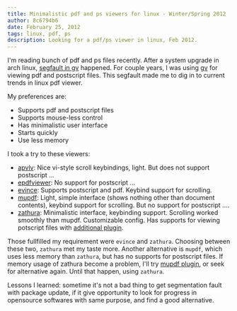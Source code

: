 ```yaml
---
title: Minimalistic pdf and ps viewers for linux - Winter/Spring 2012
author: 8c6794b6
date: February 25, 2012
tags: linux, pdf, ps
description: Looking for a pdf/ps viewer in linux, Feb 2012.
---
```


I'm reading bunch of pdf and ps files recently. After a system upgrade in
arch linux, [segfault in gv](https://bugs.archlinux.org/task/28516)
happened.  For couple years, I was using
[gv](http://wino.physik.uni-mainz.de/~plass/gv/) for viewing pdf and
postscript files. This segfault made me to dig in to current trends in linux
pdf viewer.

My preferences are:

* Supports pdf and postscript files
* Supports mouse-less control
* Has minimalistic user interface
* Starts quickly
* Use less memory

I took a try to these viewers:

* [apvlv](http://naihe2010.github.com/apvlv/):
  Nice vi-style scroll keybindings, light. But does not support postscript ...
* [epdfviewer](http://trac.emma-soft.com/epdfview/):
   No support for postscript ...
* [evince](http://projects.gnome.org/evince/):
  Supports postscript and pdf. Keybind support for scrolling.
* [mupdf](http://www.mupdf.com/):
  Light, simple interface (shows nothing other than document contents),
  keybind support for scrolling.  But no support for postscript ....
* [zathura](http://pwmt.org/projects/zathura/):
  Minimalistic interface, keybinding support. Scrolling worked smoothly
  than mupdf. Customizable config. Has supports for viewing potscript files
  with [additional plugin](http://pwmt.org/projects/zathura/plugins/).

Those fullfilled my requirement were `evince` and `zathura`. Choosing between
these two, `zathura` met my taste more. Another alternative is `mupdf`, which
uses less memory than `zathura`, but has no supports for postscript files. If
memory usage of zathura become a problem, I'll try
[mupdf plugin](http://pwmt.org/projects/zathura/plugins/), or seek for alternative
again. Until that happen, using `zathura`.

Lessons I learned: sometime it's not a bad thing to get segmentation fault
with package update, if it give opportunity to look for progress in
opensource softwares with same purpose, and find a good alternative.
